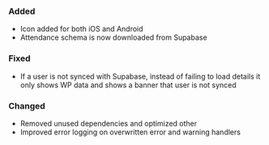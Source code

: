 ### Added

- Icon added for both iOS and Android
- Attendance schema is now downloaded from Supabase

### Fixed

- If a user is not synced with Supabase, instead of failing to load details it only shows WP data and shows a banner that user is not synced

### Changed

- Removed unused dependencies and optimized other
- Improved error logging on overwritten error and warning handlers
